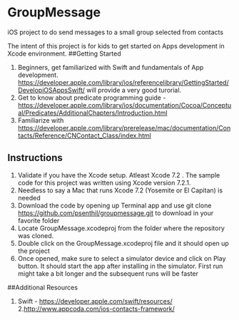 # GroupMessage
iOS project to do send messages to a small group selected from contacts

The intent of this project is for kids to get started on Apps development in Xcode environment. 
##Getting Started
1. Beginners, get familiarized with Swift and fundamentals of App development.  https://developer.apple.com/library/ios/referencelibrary/GettingStarted/DevelopiOSAppsSwift/ will provide a very good turorial. 
2. Get to know about predicate programming guide - https://developer.apple.com/library/ios/documentation/Cocoa/Conceptual/Predicates/AdditionalChapters/Introduction.html
3. Familiarize with https://developer.apple.com/library/prerelease/mac/documentation/Contacts/Reference/CNContact_Class/index.html

## Instructions
1. Validate if you have the Xcode setup.  Atleast Xcode 7.2 . The sample code for this project was written using Xcode version 7.2.1. 
2. Needless to say a Mac that runs Xcode 7.2 (Yosemite or El Capitan) is needed
3. Download the code by opening up Terminal app and use git clone  https://github.com/psenthil/groupmessage.git to download in your favorite folder
4. Locate GroupMessage.xcodeproj from the folder where the repository was cloned. 
5. Double click on the GroupMessage.xcodeproj file and it should open up the project
6. Once opened, make sure to select a simulator device and click on Play button. It should start the app after installing in the simulator. First run might take a bit longer and the subsequent runs will be faster


##Additional Resources
1. Swift - https://developer.apple.com/swift/resources/
2.http://www.appcoda.com/ios-contacts-framework/

